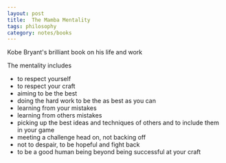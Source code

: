 ```yaml
---
layout: post
title:  The Mamba Mentality
tags: philosophy
category: notes/books  
--- 
```


Kobe Bryant's brilliant book on his life and work 

The mentality includes

* to respect yourself
* to respect your craft 
* aiming to be the best 
* doing the hard work to be the as best as you can
* learning from your mistakes 
* learning from others mistakes
* picking up the best ideas and techniques of others and to include them in your game 
* meeting a challenge head on, not backing off
* not to despair, to be hopeful and fight back 
* to be a good human being beyond being successful at your craft 